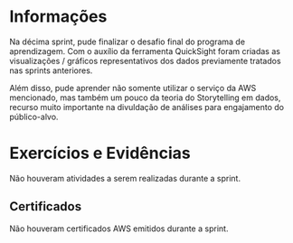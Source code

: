 # Informações

Na décima sprint, pude finalizar o desafio final do programa de aprendizagem. Com o auxílio da ferramenta QuickSight foram criadas as visualizações / gráficos representativos dos dados previamente tratados nas sprints anteriores. 

Além disso, pude aprender não somente utilizar o serviço da AWS mencionado, mas também um pouco da teoria do Storytelling em dados, recurso muito importante na divuldação de análises para engajamento do público-alvo.

# Exercícios e Evidências

Não houveram atividades a serem realizadas durante a sprint.

## Certificados

Não houveram certificados AWS emitidos durante a sprint.